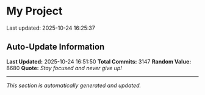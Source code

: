 # My Project


Last updated: 2025-10-24 16:25:37


















































































































































































































































































































































































































































































































































































































































































































































































































































































































































































































































































































































































































































































































































































































































































































































































































































































































































































































































































































































































































































































































































































































































































































































































































































































































































































































































































































































































































































































































































































































































































































































































































































































































































































































































































































































































































































































## Auto-Update Information

**Last Updated:** 2025-10-24 16:51:50
**Total Commits:** 3147
**Random Value:** 8680
**Quote:** _Stay focused and never give up!_

---
_This section is automatically generated and updated._